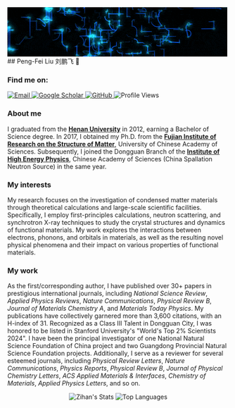 <img src="https://github.com/comatphys/comatphys/blob/main/hacker.gif" align="center">
## Peng-Fei Liu 刘鹏飞 👋

### Find me on:
<a href="mailto:pfliu@ihep.ac.cn"> <img src="https://img.shields.io/badge/Email-pfliu@ihep.ac.cn-blue?style=flat-square&logo=email" alt="Email"> </a> 
<a href="https://scholar.google.com/citations?user=v0zhAS4AAAAJ&hl"> <img src="https://img.shields.io/badge/Google_Scholar-Peng_Fei_Liu-green?style=flat-square&logo=google-scholar" alt="Google Scholar"> </a> 
<a href="https://github.com/comatphys"> <img src="https://img.shields.io/badge/GitHub-comatphys-black?style=flat-square&logo=github" alt="GitHub"> </a> 
<img src="https://komarev.com/ghpvc/?username=comatphys&color=brightgreen&style=flat-square" alt="Profile Views">

### About me
I graduated from the [**Henan University**](https://www.henu.edu.cn/) in 2012, earning a Bachelor of Science degree. In 2017, I obtained my Ph.D. from the [**Fujian Institute of Research on the Structure of Matter**](https://fjirsm.cas.cn/), University of Chinese Academy of Sciences. Subsequently, I joined the Dongguan Branch of the [**Institute of High Energy Physics**](https://www.ihep.cas.cn/), Chinese Academy of Sciences (China Spallation Neutron Source) in the same year.

### My interests
My research focuses on the investigation of condensed matter materials through theoretical calculations and large-scale scientific facilities. Specifically, I employ first-principles calculations, neutron scattering, and synchrotron X-ray techniques to study the crystal structures and dynamics of functional materials. My work explores the interactions between electrons, phonons, and orbitals in materials, as well as the resulting novel physical phenomena and their impact on various properties of functional materials.

### My work
As the first/corresponding author, I have published over 30+ papers in prestigious international journals, including *National Science Review*, *Applied Physics Reviews*, *Nature Communications*, *Physical Review B*, *Journal of Materials Chemistry A*, and *Materials Today Physics*. My publications have collectively garnered more than 3,600 citations, with an H-index of 31. Recognized as a Class III Talent in Dongguan City, I was honored to be listed in Stanford University's "World's Top 2% Scientists 2024". I have been the principal investigator of one National Natural Science Foundation of China project and two Guangdong Provincial Natural Science Foundation projects. Additionally, I serve as a reviewer for several esteemed journals, including *Physical Review Letters*, *Nature Communications*, *Physics Reports*, *Physical Review B*, *Journal of Physical Chemistry Letters*, *ACS Applied Materials & Interfaces*, *Chemistry of Materials*, *Applied Physics Letters*, and so on.


<div align="center">
  
![Zihan's Stats](https://github-readme-stats.vercel.app/api?username=comatphys&show_icons=true&theme=light&hide_border=true&count_private=true&bg_color=ffffff&text_color=333333&icon_color=0078d4)
![Top Languages](https://github-readme-stats.vercel.app/api/top-langs/?username=comatphys&theme=light&hide_border=true&bg_color=ffffff&text_color=333333&icon_color=0078d4)

</div>
